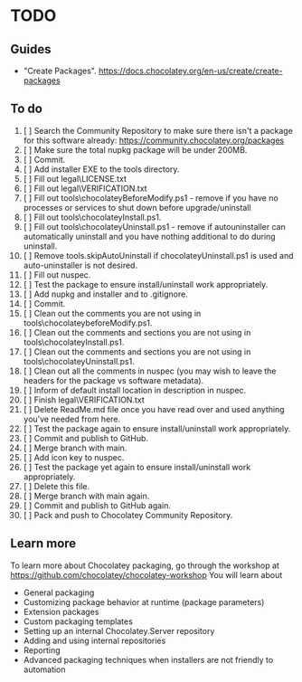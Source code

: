 ﻿# TODO

## Guides

- "Create Packages". <https://docs.chocolatey.org/en-us/create/create-packages>

## To do

1. [ ] Search the Community Repository to make sure there isn't a package for this software already: <https://community.chocolatey.org/packages>
2. [ ] Make sure the total nupkg package will be under 200MB.
3. [ ] Commit.
4. [ ] Add installer EXE to the tools directory.
5. [ ] Fill out legal\LICENSE.txt
6. [ ] Fill out legal\VERIFICATION.txt
7. [ ] Fill out tools\chocolateyBeforeModify.ps1 - remove if you have no processes or services to shut down before upgrade/uninstall
8. [ ] Fill out tools\chocolateyInstall.ps1.
9.  [ ] Fill out tools\chocolateyUninstall.ps1 - remove if autouninstaller can automatically uninstall and you have nothing additional to do during uninstall.
10. [ ] Remove tools\.skipAutoUninstall if chocolateyUninstall.ps1 is used and auto-uninstaller is not desired.
11. [ ] Fill out nuspec.
12. [ ] Test the package to ensure install/uninstall work appropriately.
13. [ ] Add nupkg and installer and to .gitignore.
14. [ ] Commit.
15. [ ] Clean out the comments you are not using in tools\chocolateybeforeModify.ps1.
16. [ ] Clean out the comments and sections you are not using in tools\chocolateyInstall.ps1.
17. [ ] Clean out the comments and sections you are not using in tools\chocolateyUninstall.ps1.
18. [ ] Clean out all the comments in nuspec (you may wish to leave the headers for the package vs software metadata).
19. [ ] Inform of default install location in description in nuspec.
20. [ ] Finish legal\VERIFICATION.txt
21. [ ] Delete ReadMe.md file once you have read over and used anything you've needed from here.
22. [ ] Test the package again to ensure install/uninstall work appropriately.
23. [ ] Commit and publish to GitHub.
24. [ ] Merge branch with main.
25. [ ] Add icon key to nuspec.
26. [ ] Test the package yet again to ensure install/uninstall work appropriately.
27. [ ] Delete this file.
28. [ ] Merge branch with main again.
29. [ ] Commit and publish to GitHub again.
30. [ ] Pack and push to Chocolatey Community Repository.

## Learn more

To learn more about Chocolatey packaging, go through the workshop at <https://github.com/chocolatey/chocolatey-workshop>
You will learn about

- General packaging
- Customizing package behavior at runtime (package parameters)
- Extension packages
- Custom packaging templates
- Setting up an internal Chocolatey.Server repository
- Adding and using internal repositories
- Reporting
- Advanced packaging techniques when installers are not friendly to automation
